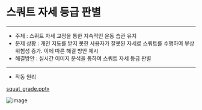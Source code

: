 # 스쿼트 자세 등급 판별
-----------------------------------------------------
- 주제 : 스쿼트 자세 교정을 통한 지속적인 운동 습관 유지
- 문제 상황 : 개인 지도를 받지 못한 사용자가 잘못된 자세로 스쿼트를 수행하여 부상 위험성 증가. 이에 따른 해결 방안 제시
- 해결방안 : 실시간 이미지 분석을 통하여 스쿼트 자세 등급 판별
------------------
* 작동 원리
  

[squat_grade.pptx](https://github.com/kim-chanhee/squat_grade/files/14739038/squat_grade.pptx)

![image](https://github.com/kim-chanhee/squat_grade/assets/116836230/01de59c6-9152-421e-84b9-c48ad6531731)



